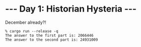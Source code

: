 # --- Day 1: Historian Hysteria ---

December already?!

```
% cargo run --release -q
The answer to the first part is: 2066446
The answer to the second part is: 24931009
```
